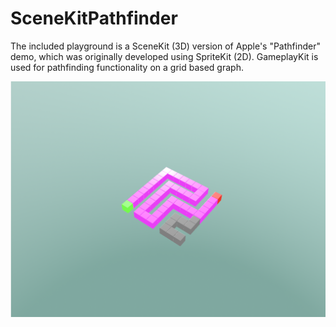 # SceneKitPathfinder
The included playground is a SceneKit (3D) version of Apple's "Pathfinder" demo, which was originally developed using SpriteKit (2D). GameplayKit is used for pathfinding functionality on a grid based graph.

<img src="https://github.com/ggu/SceneKit-Pathfinder/blob/master/ref.png"/>
